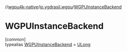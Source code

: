 //[wgpu4k-native](../../../index.md)/[io.ygdrasil.wgpu](../index.md)/[WGPUInstanceBackend](index.md)

# WGPUInstanceBackend

[common]\
typealias [WGPUInstanceBackend](index.md) = [ULong](https://kotlinlang.org/api/core/kotlin-stdlib/kotlin/-u-long/index.html)